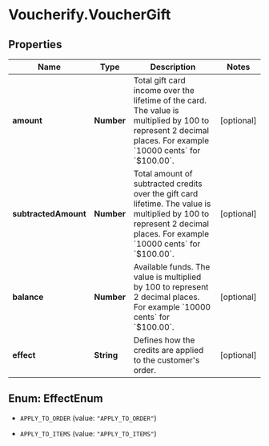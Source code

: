 # Voucherify.VoucherGift

## Properties

Name | Type | Description | Notes
------------ | ------------- | ------------- | -------------
**amount** | **Number** | Total gift card income over the lifetime of the card. The value is multiplied by 100 to represent 2 decimal places. For example &#x60;10000 cents&#x60; for &#x60;$100.00&#x60;. | [optional] 
**subtractedAmount** | **Number** | Total amount of subtracted credits over the gift card lifetime. The value is multiplied by 100 to represent 2 decimal places. For example &#x60;10000 cents&#x60; for &#x60;$100.00&#x60;. | [optional] 
**balance** | **Number** | Available funds. The value is multiplied by 100 to represent 2 decimal places. For example &#x60;10000 cents&#x60; for &#x60;$100.00&#x60;. | [optional] 
**effect** | **String** | Defines how the credits are applied to the customer&#39;s order. | [optional] 



## Enum: EffectEnum


* `APPLY_TO_ORDER` (value: `"APPLY_TO_ORDER"`)

* `APPLY_TO_ITEMS` (value: `"APPLY_TO_ITEMS"`)




